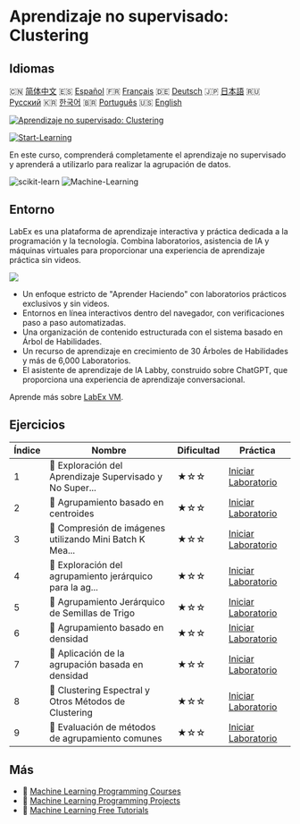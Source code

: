 # Aprendizaje no supervisado: Clustering

## Idiomas

🇨🇳 [简体中文](README_zh.md) 🇪🇸 [Español](README_es.md) 🇫🇷 [Français](README_fr.md) 🇩🇪 [Deutsch](README_de.md) 🇯🇵 [日本語](README_ja.md) 🇷🇺 [Русский](README_ru.md) 🇰🇷 [한국어](README_ko.md) 🇧🇷 [Português](README_pt.md) 🇺🇸 [English](README.md) 

[![Aprendizaje no supervisado: Clustering](https://cover-creator.labex.io/unsupervised-learning-clustering.png?lang=es)](https://labex.io/es/courses/unsupervised-learning-clustering)

[![Start-Learning](https://img.shields.io/badge/Start-Learning-whitesmoke?style=for-the-badge)](https://labex.io/es/courses/unsupervised-learning-clustering)

En este curso, comprenderá completamente el aprendizaje no supervisado y aprenderá a utilizarlo para realizar la agrupación de datos.

![scikit-learn](https://img.shields.io/badge/scikit-learn-whitesmoke?style=for-the-badge&logo=scikit-learn)
![Machine-Learning](https://img.shields.io/badge/Machine-Learning-whitesmoke?style=for-the-badge&logo=machine-learning)


## Entorno

LabEx es una plataforma de aprendizaje interactiva y práctica dedicada a la programación y la tecnología. Combina laboratorios, asistencia de IA y máquinas virtuales para proporcionar una experiencia de aprendizaje práctica sin videos.

![](https://tutorial-screenshot.getvm.io/images/vm-1725247253.png)

- Un enfoque estricto de "Aprender Haciendo" con laboratorios prácticos exclusivos y sin videos.
- Entornos en línea interactivos dentro del navegador, con verificaciones paso a paso automatizadas.
- Una organización de contenido estructurada con el sistema basado en Árbol de Habilidades.
- Un recurso de aprendizaje en crecimiento de 30 Árboles de Habilidades y más de 6,000 Laboratorios.
- El asistente de aprendizaje de IA Labby, construido sobre ChatGPT, que proporciona una experiencia de aprendizaje conversacional.

Aprende más sobre [LabEx VM](https://support.labex.io/using-labex/virtual-machine).

## Ejercicios

|   Índice | Nombre                                                   | Dificultad   | Práctica                                                                                                                               |
|----------|----------------------------------------------------------|--------------|----------------------------------------------------------------------------------------------------------------------------------------|
|        1 | 📖 Exploración del Aprendizaje Supervisado y No Super... | ★☆☆          | <a target='_blank' href='https://labex.io/es/labs/ml-supervised-and-unsupervised-learning-exploration-20815'>Iniciar Laboratorio</a>   |
|        2 | 📖 Agrupamiento basado en centroides                     | ★☆☆          | <a target='_blank' href='https://labex.io/es/labs/ml-centroid-based-clustering-20754'>Iniciar Laboratorio</a>                          |
|        3 | 📖 Compresión de imágenes utilizando Mini Batch K Mea... | ★☆☆          | <a target='_blank' href='https://labex.io/es/labs/ml-image-compression-using-mini-batch-k-means-20783'>Iniciar Laboratorio</a>         |
|        4 | 📖 Exploración del agrupamiento jerárquico para la ag... | ★☆☆          | <a target='_blank' href='https://labex.io/es/labs/ml-hierarchical-clustering-exploration-for-clustering-20782'>Iniciar Laboratorio</a> |
|        5 | 📖 Agrupamiento Jerárquico de Semillas de Trigo          | ★☆☆          | <a target='_blank' href='https://labex.io/es/labs/ml-hierarchical-clustering-of-wheat-seeds-20779'>Iniciar Laboratorio</a>             |
|        6 | 📖 Agrupamiento basado en densidad                       | ★☆☆          | <a target='_blank' href='https://labex.io/es/labs/ml-density-based-clustering-20770'>Iniciar Laboratorio</a>                           |
|        7 | 📖 Aplicación de la agrupación basada en densidad        | ★☆☆          | <a target='_blank' href='https://labex.io/es/labs/ml-density-based-clustering-application-20820'>Iniciar Laboratorio</a>               |
|        8 | 📖 Clustering Espectral y Otros Métodos de Clustering    | ★☆☆          | <a target='_blank' href='https://labex.io/es/labs/ml-spectral-clustering-and-other-clustering-methods-20811'>Iniciar Laboratorio</a>   |
|        9 | 📖 Evaluación de métodos de agrupamiento comunes         | ★☆☆          | <a target='_blank' href='https://labex.io/es/labs/ml-evaluation-of-common-clustering-methods-20774'>Iniciar Laboratorio</a>            |

## Más

- 🔗 [Machine Learning Programming Courses](https://github.com/labex-labs/awesome-programming-courses)
- 🔗 [Machine Learning Programming Projects](https://github.com/labex-labs/awesome-programming-projects)
- 🔗 [Machine Learning Free Tutorials](https://github.com/labex-labs/ml-free-tutorials)

